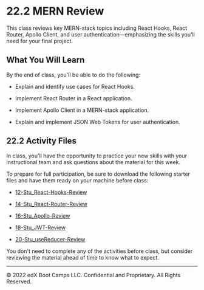# 22.2 MERN Review
This class reviews key MERN-stack topics including React Hooks, React Router, Apollo Client, and user authentication—emphasizing the skills you'll need for your final project.

## What You Will Learn
By the end of class, you'll be able to do the following:

* Explain and identify use cases for React Hooks.

* Implement React Router in a React application.

* Implement Apollo Client in a MERN-stack application.

* Explain and implement JSON Web Tokens for user authentication.

## 22.2 Activity Files
In class, you'll have the opportunity to practice your new skills with your instructional team and ask questions about the material for this week.

To prepare for full participation, be sure to download the following starter files and have them ready on your machine before class:

* [12-Stu_React-Hooks-Review](https://static.fullstack-bootcamp.com/lesson-files/22-State/12-Stu_React-Hooks-Review.zip)

* [14-Stu_React-Router-Review](https://static.fullstack-bootcamp.com/lesson-files/22-State/14-Stu_React-Router-Review.zip)

* [16-Stu_Apollo-Review](https://static.fullstack-bootcamp.com/lesson-files/22-State/16-Stu_Apollo-Review.zip)

* [18-Stu_JWT-Review](https://static.fullstack-bootcamp.com/lesson-files/22-State/18-Stu_JWT-Review.zip)

* [20-Stu_useReducer-Review](https://static.fullstack-bootcamp.com/lesson-files/22-State/20-Stu_useReducer-Review.zip)

You don't need to complete any of the activities before class, but consider reviewing the material ahead of time to know what to expect.

---
© 2022 edX Boot Camps LLC. Confidential and Proprietary. All Rights Reserved.